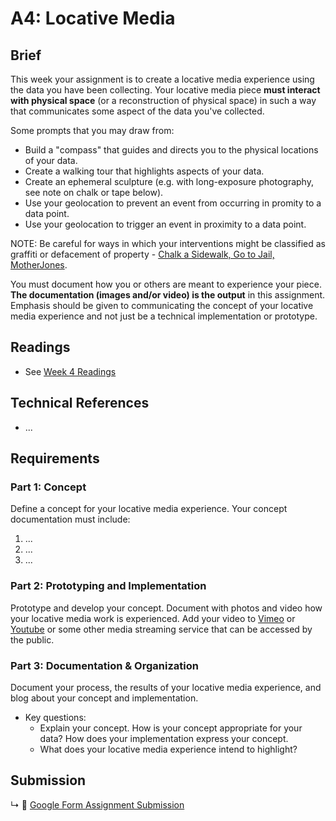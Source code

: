# A4: Locative Media

## Brief

This week your assignment is to create a locative media experience using the data you have been collecting. Your locative media piece **must interact with physical space** (or a reconstruction of physical space) in such a way that communicates some aspect of the data you've collected.

Some prompts that you may draw from:
* Build a "compass" that guides and directs you to the physical locations of your data.
* Create a walking tour that highlights aspects of your data.
* Create an ephemeral sculpture (e.g. with long-exposure photography, see note on chalk or tape below).
* Use your geolocation to prevent an event from occurring in promity to a data point.
* Use your geolocation to trigger an event in proximity to a data point.

NOTE: Be careful for ways in which your interventions might be classified as graffiti or defacement of property - [Chalk a Sidewalk, Go to Jail, MotherJones](https://www.motherjones.com/politics/2012/08/war-chalk-arrests/).

You must document how you or others are meant to experience your piece. **The documentation (images and/or video) is the output** in this assignment. Emphasis should be given to communicating the concept of your locative media experience and not just be a technical implementation or prototype. 

## Readings

* See [Week 4 Readings](../BIBLIOGRAPHY.md#week-04-locative-media)

## Technical References

* ...


## Requirements

### Part 1: Concept

Define a concept for your locative media experience. Your concept documentation must include:
1. ...
2. ...
3. ...

### Part 2: Prototyping and Implementation

Prototype and develop your concept. Document with photos and video how your locative media work is experienced. Add your video to [Vimeo](vimeo.com/) or [Youtube](youtube.com/) or some other media streaming service that can be accessed by the public.

### Part 3: Documentation & Organization

Document your process, the results of your locative media experience, and blog about your concept and implementation.

* Key questions:
  * Explain your concept. How is your concept appropriate for your data? How does your implementation express your concept.
  * What does your locative media experience intend to highlight? 

## Submission

↳ 💌 [Google Form Assignment Submission](https://forms.gle/1tAfHZXEejZDubHg9)

<!-- 

 * Using your collected data: 
   * Make a locative experience that prompts people to explore your data in a physical context or communicates that data situated physically in space.
 -->
